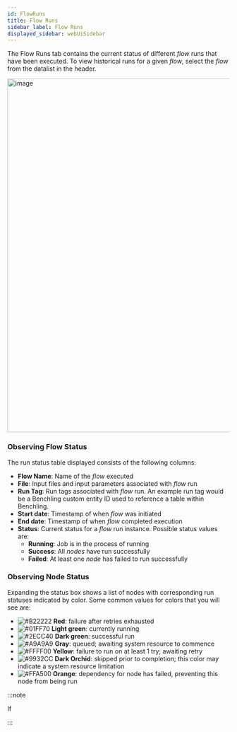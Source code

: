 ```yaml
---
id: FlowRuns
title: Flow Runs
sidebar_label: Flow Runs
displayed_sidebar: webUiSidebar
---
```


The Flow Runs tab contains the current status of different _flow_ runs that have been executed.  To view historical runs for a given _flow_, select the _flow_ from the datalist in the header.

<img width="800" alt="image" src="https://ganymede-bio.mo.cloudinary.net/apiServer/FlowRuns_Layout_20221218.png" />

### Observing Flow Status

The run status table displayed consists of the following columns:

- **Flow Name**: Name of the _flow_ executed
- **File**: Input files and input parameters associated with _flow_ run
- **Run Tag**: Run tags associated with _flow_ run. An example run tag would be a Benchling custom entity ID used to reference a table within Benchling.
- **Start date**: Timestamp of when _flow_ was initiated
- **End date**: Timestamp of when _flow_ completed execution
- **Status**: Current status for a _flow_ run instance.  Possible status values are: 
  - **Running**: Job is in the process of running
  - **Success**: All _nodes_ have run successfully
  - **Failed**: At least one _node_ has failed to run successfully

### Observing Node Status

Expanding the status box shows a list of nodes with corresponding run statuses indicated by color.  Some common values for colors that you will see are:
  - ![#B22222](https://placehold.co/2x2/B22222/B22222.png) **Red**: failure after retries exhausted
  - ![#01FF70](https://placehold.co/2x2/01FF70/01FF70.png) **Light green**: currently running
  - ![#2ECC40](https://placehold.co/2x2/2ECC40/2ECC40.png) **Dark green**: successful run
  - ![#A9A9A9](https://placehold.co/2x2/A9A9A9/A9A9A9.png) **Gray**: queued; awaiting system resource to commence
  - ![#FFFF00](https://placehold.co/2x2/FFFF00/FFFF00.png) **Yellow**: failure to run on at least 1 try; awaiting retry
  - ![#9932CC](https://placehold.co/2x2/9932CC/9932CC.png) **Dark Orchid**: skipped prior to completion; this color may indicate a system resource limitation
  - ![#FFA500](https://placehold.co/2x2/FFA500/FFA500.png) **Orange**: dependency for node has failed, preventing this node from being run

:::note

If 

:::
